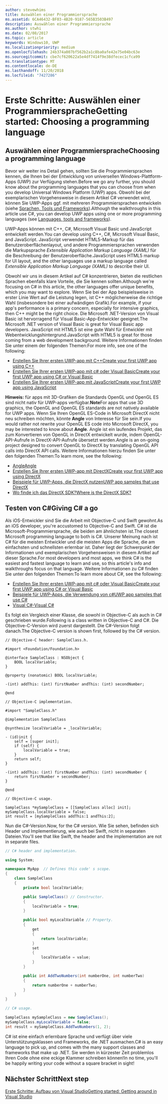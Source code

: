 ```yaml
---
author: stevewhims
title: Auswählen einer Programmiersprache
ms.assetid: 6CA46432-BF03-4B20-9187-565B3503B497
description: Auswählen einer Programmiersprache
ms.author: stwhi
ms.date: 02/08/2017
ms.topic: article
keywords: Windows10, UWP
ms.localizationpriority: medium
ms.openlocfilehash: 24b374a007bf562b2a1c8ba0afe42e75e04bc63e
ms.sourcegitcommit: cbe7cf620622a5e4df7414f9e38dfecec1cfca99
ms.translationtype: MT
ms.contentlocale: de-DE
ms.lasthandoff: 11/20/2018
ms.locfileid: "7427286"
---
```

# <a name="getting-started-choosing-a-programming-language"></a><span data-ttu-id="ae72b-104">Erste Schritte: Auswählen einer Programmiersprache</span><span class="sxs-lookup"><span data-stu-id="ae72b-104">Getting started: Choosing a programming language</span></span>


## <a name="choosing-a-programming-language"></a><span data-ttu-id="ae72b-105">Auswählen einer Programmiersprache</span><span class="sxs-lookup"><span data-stu-id="ae72b-105">Choosing a programming language</span></span>

<span data-ttu-id="ae72b-106">Bevor wir weiter ins Detail gehen, sollten Sie die Programmiersprachen kennen, die Ihnen bei der Entwicklung von universellen Windows-Plattform-Apps (UWP) zur Verfügung stehen.</span><span class="sxs-lookup"><span data-stu-id="ae72b-106">Before we go any further, you should know about the programming languages that you can choose from when you develop Universal Windows Platform (UWP) apps.</span></span> <span data-ttu-id="ae72b-107">Obwohl bei der exemplarischen Vorgehensweise in diesem Artikel C# verwendet wird, können Sie UWP-Apps ggf. mit mehreren Programmiersprachen entwickeln (siehe [Sprachen, Tools und Frameworks](https://msdn.microsoft.com/library/windows/apps/dn465799)).</span><span class="sxs-lookup"><span data-stu-id="ae72b-107">Although the walkthroughs in this article use C#, you can develop UWP apps using one or more programming languages (see [Languages, tools and frameworks](https://msdn.microsoft.com/library/windows/apps/dn465799)).</span></span>

<span data-ttu-id="ae72b-108">UWP-Apps können mit C++, C#, Microsoft Visual Basic und JavaScript entwickelt werden.</span><span class="sxs-lookup"><span data-stu-id="ae72b-108">You can develop using C++, C#, Microsoft Visual Basic, and JavaScript.</span></span> <span data-ttu-id="ae72b-109">JavaScript verwendet HTML5-Markup für das Benutzeroberflächenlayout, und andere Programmiersprachen verwenden die Markupsprache *Extensible Application Markup Language (XAML)* für die Beschreibung der Benutzeroberfläche.</span><span class="sxs-lookup"><span data-stu-id="ae72b-109">JavaScript uses HTML5 markup for UI layout, and the other languages use a markup language called *Extensible Application Markup Language (XAML)* to describe their UI.</span></span>

<span data-ttu-id="ae72b-110">Obwohl wir uns in diesem Artikel auf C# konzentrieren, bieten die restlichen Sprachen ebenfalls klare Vorteile, die Sie kennen sollten.</span><span class="sxs-lookup"><span data-stu-id="ae72b-110">Although we're focusing on C# in this article, the other languages offer unique benefits, which you may want to explore.</span></span> <span data-ttu-id="ae72b-111">Wenn Sie bei der App beispielsweise in erster Linie Wert auf die Leistung legen, ist C++ möglicherweise die richtige Wahl (insbesondere bei einer aufwändigen Grafik).</span><span class="sxs-lookup"><span data-stu-id="ae72b-111">For example, if your app's performance is a primary concern, especially for intensive graphics, then C++ might be the right choice.</span></span> <span data-ttu-id="ae72b-112">Die Microsoft .NET-Version von Visual Basic ist hervorragend für Visual Basic-App-Entwickler geeignet.</span><span class="sxs-lookup"><span data-stu-id="ae72b-112">The Microsoft .NET version of Visual Basic is great for Visual Basic app developers.</span></span> <span data-ttu-id="ae72b-113">JavaScript mit HTML5 ist eine gute Wahl für Entwickler mit Webentwicklungshintergrund.</span><span class="sxs-lookup"><span data-stu-id="ae72b-113">JavaScript with HTML5 is great for those coming from a web development background.</span></span> <span data-ttu-id="ae72b-114">Weitere Informationen finden Sie unter einem der folgenden Themen:</span><span class="sxs-lookup"><span data-stu-id="ae72b-114">For more info, see one of the following:</span></span>

-   [<span data-ttu-id="ae72b-115">Erstellen Sie Ihrer ersten UWP-app mit C++</span><span class="sxs-lookup"><span data-stu-id="ae72b-115">Create your first UWP app using C++</span></span>](../get-started/create-a-basic-windows-10-app-in-cpp.md)
-   [<span data-ttu-id="ae72b-116">Erstellen Sie Ihrer ersten UWP-app mit c# oder Visual Basic</span><span class="sxs-lookup"><span data-stu-id="ae72b-116">Create your first UWP app using C# or Visual Basic</span></span>](../get-started/create-a-hello-world-app-xaml-universal.md)
-   [<span data-ttu-id="ae72b-117">Erstellen Sie Ihrer ersten UWP-app mit JavaScript</span><span class="sxs-lookup"><span data-stu-id="ae72b-117">Create your first UWP app using JavaScript</span></span>](../get-started/create-a-hello-world-app-js-uwp.md)

<span data-ttu-id="ae72b-118">**Hinweis:** für apps mit 3D-Grafiken die Standards OpenGL und OpenGL ES sind nicht nativ für UWP-apps verfügbar.</span><span class="sxs-lookup"><span data-stu-id="ae72b-118">**Note**For apps that use 3D graphics, the OpenGL and OpenGL ES standards are not natively available for UWP apps.</span></span> <span data-ttu-id="ae72b-119">Wenn Sie Ihren OpenGL ES-Code in Microsoft DirectX nicht neu schreiben möchten, könnte **Angle** von Interesse für Sie sein.</span><span class="sxs-lookup"><span data-stu-id="ae72b-119">If you would rather not rewrite your OpenGL ES code into Microsoft DirectX, you may be interested to know about **Angle**.</span></span> <span data-ttu-id="ae72b-120">Angle ist ein laufendes Projekt, das zum Konvertieren von OpenGL in DirectX entwickelt wurde, indem OpenGL-API-Aufrufe in DirectX-API-Aufrufe übersetzt werden.</span><span class="sxs-lookup"><span data-stu-id="ae72b-120">Angle is an on-going project designed to convert OpenGL to DirectX by translating OpenGL API calls into DirectX API calls.</span></span> <span data-ttu-id="ae72b-121">Weitere Informationen hierzu finden Sie unter den folgenden Themen:</span><span class="sxs-lookup"><span data-stu-id="ae72b-121">To learn more, see the following:</span></span>
-   [<span data-ttu-id="ae72b-122">Angle</span><span class="sxs-lookup"><span data-stu-id="ae72b-122">Angle</span></span>](https://code.google.com/p/angleproject/)
-   [<span data-ttu-id="ae72b-123">Erstellen Sie Ihrer ersten UWP-app mit DirectX</span><span class="sxs-lookup"><span data-stu-id="ae72b-123">Create your first UWP app using DirectX</span></span>](https://msdn.microsoft.com/library/windows/apps/br229580)
-   [<span data-ttu-id="ae72b-124">Beispiele für UWP-Apps, die DirectX nutzen</span><span class="sxs-lookup"><span data-stu-id="ae72b-124">UWP app samples that use DirectX</span></span>](http://go.microsoft.com/fwlink/p/?LinkId=263603)
-   [<span data-ttu-id="ae72b-125">Wo finde ich das DirectX SDK?</span><span class="sxs-lookup"><span data-stu-id="ae72b-125">Where is the DirectX SDK?</span></span>](https://msdn.microsoft.com/library/windows/desktop/ee663275)

## <a name="giving-c-a-go"></a><span data-ttu-id="ae72b-126">Testen von C#</span><span class="sxs-lookup"><span data-stu-id="ae72b-126">Giving C# a go</span></span>

<span data-ttu-id="ae72b-127">Als iOS-Entwickler sind Sie die Arbeit mit Objective-C und Swift gewohnt.</span><span class="sxs-lookup"><span data-stu-id="ae72b-127">As an iOS developer, you're accustomed to Objective-C and Swift.</span></span> <span data-ttu-id="ae72b-128">C# ist die Microsoft-Programmiersprache, die beiden am ähnlichsten ist.</span><span class="sxs-lookup"><span data-stu-id="ae72b-128">The closest Microsoft programming language to both is C#.</span></span> <span data-ttu-id="ae72b-129">Unserer Meinung nach ist C# für die meisten Entwickler und die meisten Apps die Sprache, die am einfachsten und schnellsten erlernbar ist. Daher liegt der Schwerpunkt der Informationen und exemplarischen Vorgehensweisen in diesem Artikel auf dieser Sprache.</span><span class="sxs-lookup"><span data-stu-id="ae72b-129">For most developers and most apps, we think C# is the easiest and fastest language to learn and use, so this article's info and walkthroughs focus on that language.</span></span> <span data-ttu-id="ae72b-130">Weitere Informationen zu C# finden Sie unter den folgenden Themen:</span><span class="sxs-lookup"><span data-stu-id="ae72b-130">To learn more about C#, see the following:</span></span>

-   [<span data-ttu-id="ae72b-131">Erstellen Sie Ihrer ersten UWP-app mit c# oder Visual Basic</span><span class="sxs-lookup"><span data-stu-id="ae72b-131">Create your first UWP app using C# or Visual Basic</span></span>](../get-started/create-a-hello-world-app-xaml-universal.md)
-   [<span data-ttu-id="ae72b-132">Beispiele für UWP-Apps, die Verwendung von c#</span><span class="sxs-lookup"><span data-stu-id="ae72b-132">UWP app samples that use C#</span></span>](http://go.microsoft.com/fwlink/p/?LinkId=263453)
-   [<span data-ttu-id="ae72b-133">Visual C#-</span><span class="sxs-lookup"><span data-stu-id="ae72b-133">Visual C#</span></span>](http://go.microsoft.com/fwlink/p/?LinkId=263450)

<span data-ttu-id="ae72b-134">Es folgt ein Vergleich einer Klasse, die sowohl in Objective-C als auch in C# geschrieben wurde.</span><span class="sxs-lookup"><span data-stu-id="ae72b-134">Following is a class written in Objective-C and C#.</span></span> <span data-ttu-id="ae72b-135">Die Objective-C-Version wird zuerst dargestellt. Die C#-Version folgt danach.</span><span class="sxs-lookup"><span data-stu-id="ae72b-135">The Objective-C version is shown first, followed by the C# version.</span></span>

```obj-c
// Objective-C header: SampleClass.h.

#import <Foundation/Foundation.h>

@interface SampleClass : NSObject {
    BOOL localVariable;
}

@property (nonatomic) BOOL localVariable;

-(int) addThis: (int) firstNumber andThis: (int) secondNumber;

@end
```

```obj-c
// Objective-C implementation.

#import "SampleClass.h"

@implementation SampleClass

@synthesize localVariable = _localVariable;

- (id)init {
    self = [super init];
    if (self) {
        localVariable = true;
    }
    return self;
}

-(int) addThis: (int) firstNumber andThis: (int) secondNumber {
    return firstNumber + secondNumber;
}

@end
```

```obj-c
// Objective-C usage.

SampleClass *mySampleClass = [[SampleClass alloc] init];
mySampleClass.localVariable = false;
int result = [mySampleClass addThis:1 andThis:2];
```

<span data-ttu-id="ae72b-136">Nun die C#-Version.</span><span class="sxs-lookup"><span data-stu-id="ae72b-136">Now, for the C# version.</span></span> <span data-ttu-id="ae72b-137">Wie Sie sehen, befinden sich Header und Implementierung, wie auch bei Swift, nicht in separaten Dateien.</span><span class="sxs-lookup"><span data-stu-id="ae72b-137">You'll see that like Swift, the header and the implementation are not in separate files.</span></span>

```csharp
// C# header and implementation.

using System;

namespace MyApp  // Defines this code' s scope.
{
    class SampleClass
    {
        private bool localVariable;

        public SampleClass() // Constructor.
        {
            localVariable = true;
        }

        public bool myLocalVariable // Property.
        {
            get
            {
                return localVariable;
            }
            set
            {
                localVariable = value; 
            }
        }

        public int AddTwoNumbers(int numberOne, int numberTwo)
        {
            return numberOne + numberTwo;
        }        
    }
}
```

```csharp
// C# usage.

SampleClass mySampleClass = new SampleClass();
mySampleClass.myLocalVariable = false;
int result = mySampleClass.AddTwoNumbers(1, 2);
```

<span data-ttu-id="ae72b-138">C# ist eine einfach erlernbare Sprache und verfügt über viele Unterstützungsklassen und Frameworks, die .NET ausmachen.</span><span class="sxs-lookup"><span data-stu-id="ae72b-138">C# is an easy language to pick up, and comes with the many support classes and frameworks that make up .NET.</span></span> <span data-ttu-id="ae72b-139">Sie werden in kürzester Zeit problemlos Ihren Code ohne eine eckige Klammer schreiben können!</span><span class="sxs-lookup"><span data-stu-id="ae72b-139">In no time, you'll be happily writing your code without a square bracket in sight!</span></span>

## <a name="next-step"></a><span data-ttu-id="ae72b-140">Nächster Schritt</span><span class="sxs-lookup"><span data-stu-id="ae72b-140">Next step</span></span>

[<span data-ttu-id="ae72b-141">Erste Schritte: Aufbau von Visual Studio</span><span class="sxs-lookup"><span data-stu-id="ae72b-141">Getting started: Getting around in Visual Studio</span></span>](getting-started-getting-around-in-visual-studio.md)
